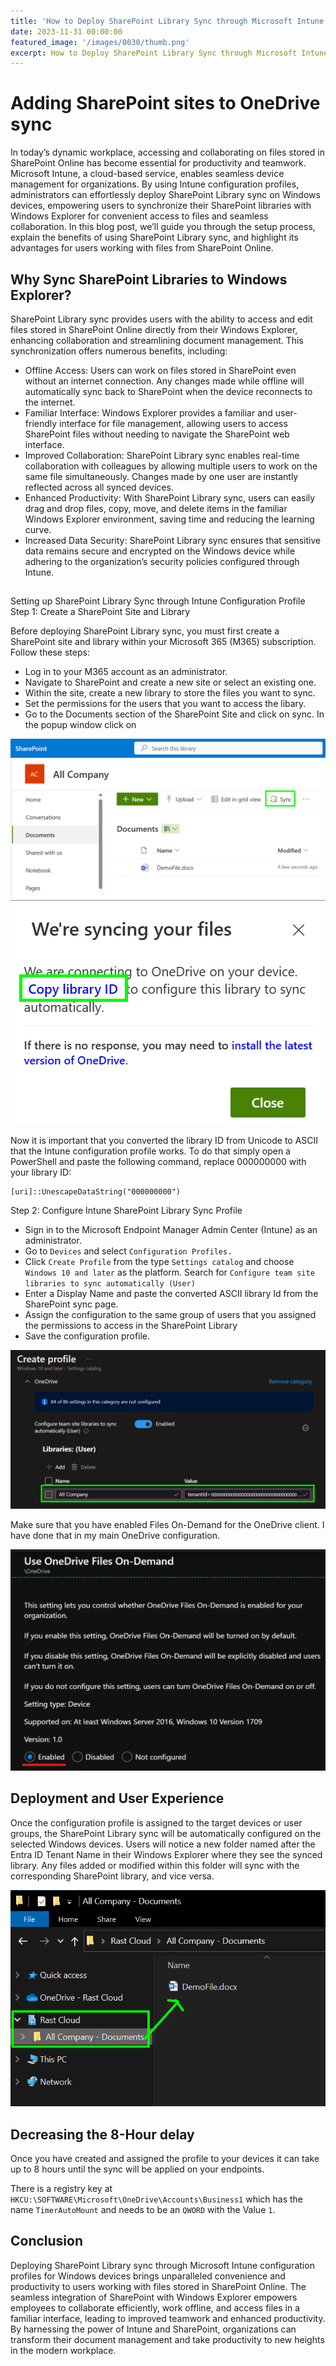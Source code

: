 ```yaml
---
title: 'How to Deploy SharePoint Library Sync through Microsoft Intune Configuration Profile for Windows Devices'
date: 2023-11-31 00:00:00
featured_image: '/images/0030/thumb.png'
excerpt: How to Deploy SharePoint Library Sync through Microsoft Intune Configuration Profile for Windows Devices
---
```


# Adding SharePoint sites to OneDrive sync

In today’s dynamic workplace, accessing and collaborating on files stored in SharePoint Online has become essential for productivity and teamwork. Microsoft Intune, a cloud-based service, enables seamless device management for organizations. By using Intune configuration profiles, administrators can effortlessly deploy SharePoint Library sync on Windows devices, empowering users to synchronize their SharePoint libraries with Windows Explorer for convenient access to files and seamless collaboration. In this blog post, we’ll guide you through the setup process, explain the benefits of using SharePoint Library sync, and highlight its advantages for users working with files from SharePoint Online.

## Why Sync SharePoint Libraries to Windows Explorer?
SharePoint Library sync provides users with the ability to access and edit files stored in SharePoint Online directly from their Windows Explorer, enhancing collaboration and streamlining document management. This synchronization offers numerous benefits, including:

- Offline Access: Users can work on files stored in SharePoint even without an internet connection. Any changes made while offline will automatically sync back to SharePoint when the device reconnects to the internet.
- Familiar Interface: Windows Explorer provides a familiar and user-friendly interface for file management, allowing users to access SharePoint files without needing to navigate the SharePoint web interface.
- Improved Collaboration: SharePoint Library sync enables real-time collaboration with colleagues by allowing multiple users to work on the same file simultaneously. Changes made by one user are instantly reflected across all synced devices.
- Enhanced Productivity: With SharePoint Library sync, users can easily drag and drop files, copy, move, and delete items in the familiar Windows Explorer environment, saving time and reducing the learning curve.
- Increased Data Security: SharePoint Library sync ensures that sensitive data remains secure and encrypted on the Windows device while adhering to the organization’s security policies configured through Intune.
## 
Setting up SharePoint Library Sync through Intune Configuration Profile
Step 1: Create a SharePoint Site and Library

Before deploying SharePoint Library sync, you must first create a SharePoint site and library within your Microsoft 365 (M365) subscription. Follow these steps:

- Log in to your M365 account as an administrator.
- Navigate to SharePoint and create a new site or select an existing one.
- Within the site, create a new library to store the files you want to sync.
- Set the permissions for the users that you want to access the libary.
- Go to the Documents section of the SharePoint Site and click on sync. In the popup window click on

![](/images/0030/1.png)
![](/images/0030/2.png)

Now it is important that you converted the library ID from Unicode to ASCII that the Intune configuration profile works. To do that simply open a PowerShell and paste the following command, replace 000000000 with your library ID:

```
[uri]::UnescapeDataString("000000000")
```
Step 2: Configure Intune SharePoint Library Sync Profile

- Sign in to the Microsoft Endpoint Manager Admin Center (Intune) as an administrator.
- Go to `Devices` and select `Configuration Profiles.`
- Click `Create Profile` from the type `Settings catalog` and choose `Windows 10 and later` as the platform.
Search for `Configure team site libraries to sync automatically (User)`
- Enter a Display Name and paste the converted ASCII library Id from the SharePoint sync page.
- Assign the configuration to the same group of users that you assigned the permissions to access in the SharePoint Library
- Save the configuration profile.

![](/images/0030/3.png)

Make sure that you have enabled Files On-Demand for the OneDrive client. I have done that in my main OneDrive configuration.

![](/images/0030/4.png)

## Deployment and User Experience
Once the configuration profile is assigned to the target devices or user groups, the SharePoint Library sync will be automatically configured on the selected Windows devices. Users will notice a new folder named after the Entra ID Tenant Name in their Windows Explorer where they see the synced library. Any files added or modified within this folder will sync with the corresponding SharePoint library, and vice versa.

![](/images/0030/5.png)

## Decreasing the 8-Hour delay
Once you have created and assigned the profile to your devices it can take up to 8 hours until the sync will be applied on your endpoints.

There is a registry key at `HKCU:\SOFTWARE\Microsoft\OneDrive\Accounts\Business1` which has the name `TimerAutoMount` and needs to be an `QWORD` with the Value `1`. 

## Conclusion
Deploying SharePoint Library sync through Microsoft Intune configuration profiles for Windows devices brings unparalleled convenience and productivity to users working with files stored in SharePoint Online. The seamless integration of SharePoint with Windows Explorer empowers employees to collaborate efficiently, work offline, and access files in a familiar interface, leading to improved teamwork and enhanced productivity. By harnessing the power of Intune and SharePoint, organizations can transform their document management and take productivity to new heights in the modern workplace.